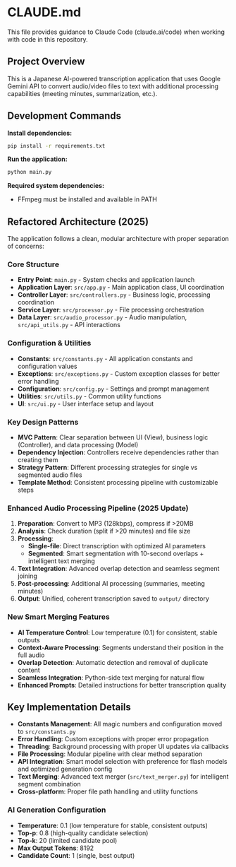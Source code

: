 # CLAUDE.md

This file provides guidance to Claude Code (claude.ai/code) when working with code in this repository.

## Project Overview

This is a Japanese AI-powered transcription application that uses Google Gemini API to convert audio/video files to text with additional processing capabilities (meeting minutes, summarization, etc.).

## Development Commands

**Install dependencies:**
```bash
pip install -r requirements.txt
```

**Run the application:**
```bash
python main.py
```

**Required system dependencies:**
- FFmpeg must be installed and available in PATH

## Refactored Architecture (2025)

The application follows a clean, modular architecture with proper separation of concerns:

### Core Structure
- **Entry Point**: `main.py` - System checks and application launch
- **Application Layer**: `src/app.py` - Main application class, UI coordination
- **Controller Layer**: `src/controllers.py` - Business logic, processing coordination  
- **Service Layer**: `src/processor.py` - File processing orchestration
- **Data Layer**: `src/audio_processor.py` - Audio manipulation, `src/api_utils.py` - API interactions

### Configuration & Utilities
- **Constants**: `src/constants.py` - All application constants and configuration values
- **Exceptions**: `src/exceptions.py` - Custom exception classes for better error handling
- **Configuration**: `src/config.py` - Settings and prompt management
- **Utilities**: `src/utils.py` - Common utility functions
- **UI**: `src/ui.py` - User interface setup and layout

### Key Design Patterns
- **MVC Pattern**: Clear separation between UI (View), business logic (Controller), and data processing (Model)
- **Dependency Injection**: Controllers receive dependencies rather than creating them
- **Strategy Pattern**: Different processing strategies for single vs segmented audio files
- **Template Method**: Consistent processing pipeline with customizable steps

### Enhanced Audio Processing Pipeline (2025 Update)
1. **Preparation**: Convert to MP3 (128kbps), compress if >20MB
2. **Analysis**: Check duration (split if >20 minutes) and file size
3. **Processing**: 
   - **Single-file**: Direct transcription with optimized AI parameters
   - **Segmented**: Smart segmentation with 10-second overlaps + intelligent text merging
4. **Text Integration**: Advanced overlap detection and seamless segment joining
5. **Post-processing**: Additional AI processing (summaries, meeting minutes)
6. **Output**: Unified, coherent transcription saved to `output/` directory

### New Smart Merging Features
- **AI Temperature Control**: Low temperature (0.1) for consistent, stable outputs
- **Context-Aware Processing**: Segments understand their position in the full audio
- **Overlap Detection**: Automatic detection and removal of duplicate content
- **Seamless Integration**: Python-side text merging for natural flow
- **Enhanced Prompts**: Detailed instructions for better transcription quality

## Key Implementation Details

- **Constants Management**: All magic numbers and configuration moved to `src/constants.py`
- **Error Handling**: Custom exceptions with proper error propagation
- **Threading**: Background processing with proper UI updates via callbacks
- **File Processing**: Modular pipeline with clear method separation
- **API Integration**: Smart model selection with preference for flash models and optimized generation config
- **Text Merging**: Advanced text merger (`src/text_merger.py`) for intelligent segment combination
- **Cross-platform**: Proper file path handling and utility functions

### AI Generation Configuration
- **Temperature**: 0.1 (low temperature for stable, consistent outputs)
- **Top-p**: 0.8 (high-quality candidate selection)
- **Top-k**: 20 (limited candidate pool)
- **Max Output Tokens**: 8192
- **Candidate Count**: 1 (single, best output)